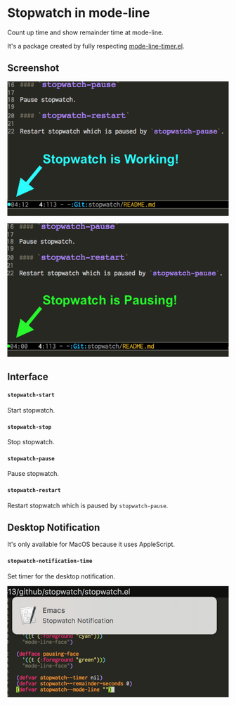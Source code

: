 # Stopwatch in mode-line

Count up time and show remainder time at mode-line.

It's a package created by fully respecting [mode-line-timer.el](https://github.com/syohex/emacs-mode-line-timer).

## Screenshot
![working](image/working.png)

![pausing](image/pausing.png)

## Interface

#### `stopwatch-start`

Start stopwatch.

#### `stopwatch-stop`

Stop stopwatch.

#### `stopwatch-pause`

Pause stopwatch.

#### `stopwatch-restart`

Restart stopwatch which is paused by `stopwatch-pause`.

## Desktop Notification

It's only available for MacOS because it uses AppleScript.

#### `stopwatch-notification-time`

Set timer for the desktop notification.

![notification](image/notification.png)
